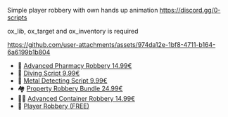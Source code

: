 Simple player robbery with own hands up animation
https://discord.gg/0-scripts

ox_lib, ox_target and ox_inventory is required

https://github.com/user-attachments/assets/974da12e-1bf8-4711-b164-6a6199b1b804

* :pill: [Advanced Pharmacy Robbery 14.99€](https://forum.cfx.re/t/advanced-pharmacy-robbery/5322925)
* :diving_mask: [Diving Script 9.99€](https://forum.cfx.re/t/standalone-diving-script/5323255)
* :magnet: [Metal Detecting Script 9.99€](https://forum.cfx.re/t/standalone-metal-detecting/5317167)
* :houses: [Property Robbery Bundle 24.99€](https://forum.cfx.re/t/property-robbery-bundle-7-robberies/5310473)
* :construction_worker_man: [Advanced Container Robbery 14.99€](https://forum.cfx.re/t/advanced-construction-container-robbery/5283463)
* :gun: [Player Robbery (FREE)](https://forum.cfx.re/t/player-robbery/5310305)
